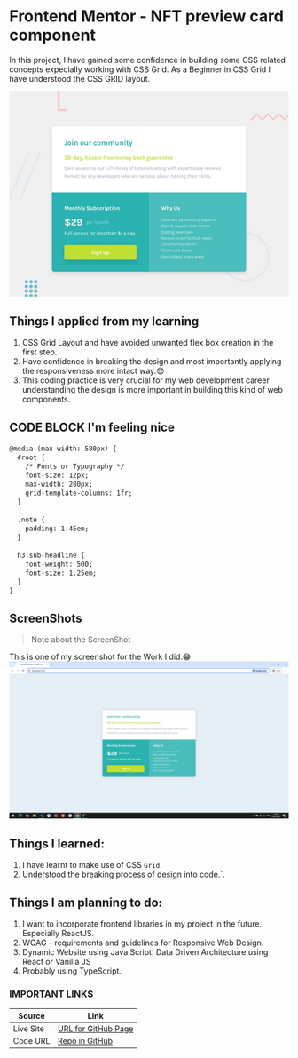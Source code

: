 # Frontend Mentor - NFT preview card component

In this project, I have gained some confidence in building some CSS related concepts expecially working with CSS Grid. As a Beginner in CSS Grid I have understood the CSS GRID layout.

![Design preview for the Single Price Grid Componenet](./desktop-preview.jpg)

## Things I applied from my learning

1. CSS Grid Layout and have avoided unwanted flex box creation in the first step.
1. Have confidence in breaking the design and most importantly applying the responsiveness more intact way.😎
1. This coding practice is very crucial for my web development career understanding the design is more important in building this kind of web components.

## CODE BLOCK I'm feeling nice

```
@media (max-width: 580px) {
  #root {
    /* Fonts or Typography */
    font-size: 12px;
    max-width: 280px;
    grid-template-columns: 1fr;
  }

  .note {
    padding: 1.45em;
  }

  h3.sub-headline {
    font-weight: 500;
    font-size: 1.25em;
  }
}
```

## ScreenShots

> Note about the ScreenShot

This is one of my screenshot for the Work I did.😁
![Hovering of Image](./screenshot.png)

## Things I learned:

1. I have learnt to make use of CSS `Grid`.
1. Understood the breaking process of design into code.`.

## Things I am planning to do:

1. I want to incorporate frontend libraries in my project in the future. Especially ReactJS.
1. WCAG - requirements and guidelines for Responsive Web Design.
1. Dynamic Website using Java Script. Data Driven Architecture using React or Vanilla JS
1. Probably using TypeScript.

### IMPORTANT LINKS

| Source    | Link                                                                                 |
| --------- | ------------------------------------------------------------------------------------ |
| Live Site | [URL for GitHub Page](https://logeshwaran123.github.io/single-price-grid-component/) |
| Code URL  | [Repo in GitHub](https://github.com/Logeshwaran123/single-price-grid-component.git)  |
